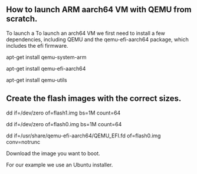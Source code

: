## How to launch ARM aarch64 VM with QEMU from scratch. 

To launch a To launch an arch64 VM we first need to install a few dependencies, including QEMU and the qemu-efi-aarch64 package, 
which includes the efi firmware.

apt-get install qemu-system-arm

apt-get install qemu-efi-aarch64

apt-get install qemu-utils

## Create the flash images with the correct sizes.

dd if=/dev/zero of=flash1.img bs=1M count=64

dd if=/dev/zero of=flash0.img bs=1M count=64

dd if=/usr/share/qemu-efi-aarch64/QEMU_EFI.fd of=flash0.img conv=notrunc


Download the image you want to boot.

For our example we use an Ubuntu installer.
